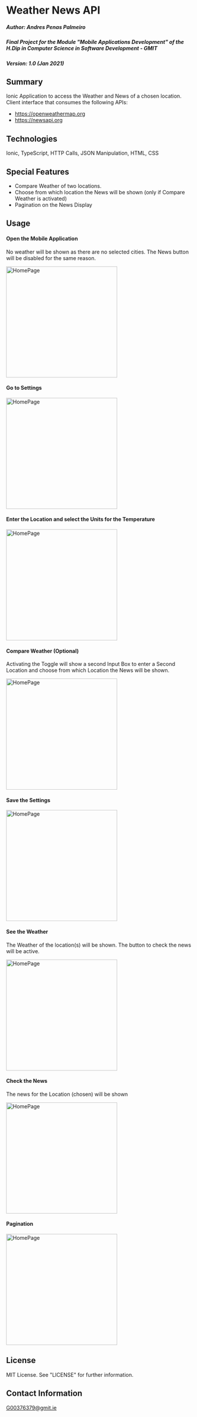 # Weather News API

##### Author: Andres Penas Palmeiro
##### Final Project for the Module "Mobile Applications Development" of the H.Dip in Computer Science in Software Development - GMIT
##### Version: 1.0 (Jan 2021)

## Summary
Ionic Application to access the Weather and News of a chosen location. Client interface that consumes the following APIs:
* https://openweathermap.org
* https://newsapi.org

## Technologies
Ionic, TypeScript, HTTP Calls, JSON Manipulation, HTML, CSS

## Special Features
* Compare Weather of two locations.
* Choose from which location the News will be shown (only if Compare Weather is activated)
* Pagination on the News Display

## Usage
#### Open the Mobile Application
No weather will be shown as there are no selected cities. The News button will be disabled for the same reason.

<img src="https://imgur.com/NztznzO.jpeg" alt="HomePage" width="300"/>

#### Go to Settings

<img src="https://imgur.com/jvrOt7t.jpeg" alt="HomePage" width="300"/>

#### Enter the Location and select the Units for the Temperature

<img src="https://imgur.com/vHWBMOo.jpeg" alt="HomePage" width="300"/>

#### Compare Weather (Optional)
Activating the Toggle will show a second Input Box to enter a Second Location and choose from which Location the News will be shown.

<img src="https://imgur.com/MPJH0CH.jpeg" alt="HomePage" width="300"/>

#### Save the Settings

<img src="https://imgur.com/WGPIdDV.jpeg" alt="HomePage" width="300"/>

#### See the Weather 
The Weather of the location(s) will be shown. The button to check the news will be active.

<img src="https://imgur.com/p49y7ga.jpeg" alt="HomePage" width="300"/>

#### Check the News
The news for the Location (chosen) will be shown

<img src="https://imgur.com/zX1eToT.jpeg" alt="HomePage" width="300"/>

#### Pagination

<img src="https://imgur.com/jgfIXK3.jpeg" alt="HomePage" width="300"/>

## License
MIT License. See "LICENSE" for further information.

## Contact Information
G00376379@gmit.ie